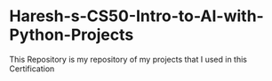 ﻿# Haresh-s-CS50-Intro-to-AI-with-Python-Projects

This Repository is my repository of my projects that I used in this Certification
